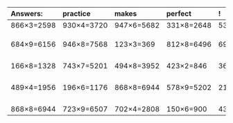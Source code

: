 | Answers: | practice | makes | perfect | ! |
| :--- | :--- | :--- | :--- | :--- |
| 866×3=2598 | 930×4=3720 | 947×6=5682 | 331×8=2648 | 536×6=3216 | 
|   |   |   |   |   | 
|   |   |   |   |   | 
|   |   |   |   |   | 
| 684×9=6156 | 946×8=7568 | 123×3=369 | 812×8=6496 | 692×5=3460 | 
|   |   |   |   |   | 
|   |   |   |   |   | 
|   |   |   |   |   | 
|   |   |   |   |   | 
| 166×8=1328 | 743×7=5201 | 494×8=3952 | 423×2=846 | 366×3=1098 | 
|   |   |   |   |   | 
|   |   |   |   |   | 
|   |   |   |   |   | 
|   |   |   |   |   | 
| 489×4=1956 | 196×6=1176 | 868×8=6944 | 578×9=5202 | 210×7=1470 | 
|   |   |   |   |   | 
|   |   |   |   |   | 
|   |   |   |   |   | 
|   |   |   |   |   | 
| 868×8=6944 | 723×9=6507 | 702×4=2808 | 150×6=900 | 430×3=1290 | 
